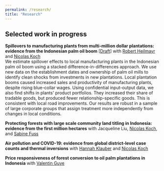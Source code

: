 ```yaml
---
permalink: /research/
title: "Research"
---
```


## Selected work in progress

**Spillovers to manufacturing plants from multi-million dollar plantations: evidence from the Indonesian palm oil boom** \[[Draft](https://smkraus.github.io/files/KHK_palm_oil_spillovers_manufacturing.pdf)\] with [Robert Heilmayr](http://conservation-econ.com/) and [Nicolas Koch](https://www.mcc-berlin.net/en/about/team/koch-nicolas.html)<br>We estimate spillover effects to local manufacturing plants in the Indonesian palm oil boom using a stacked difference-in-differences approach. We use new data on the establishment dates and ownership of palm oil mills to identify clean shocks from investments in new plantations. Local plantation booms caused increased sales and productivity of manufacturing plants, despite rising blue-collar wages. Using confidential input-output data, we also find shifts in plants' product portfolios. They increased their share of tradable goods, but produced fewer relationship-specific goods. This is consistent with local road improvements. Our results are robust in a sample of large corporate groups that assign treatment more independently from changes in local conditions.


**Protecting forests with large scale community land titling in Indonesia: evidence from the first million hectares** with Jacqueline Liu, [Nicolas Koch](https://www.mcc-berlin.net/en/about/team/koch-nicolas.html), and [Sabine Fuss](https://www.mcc-berlin.net/en/about/team/fuss-sabine.html)

**Air pollution and COVID-19: evidence from global district-level case counts and thermal inversions** with [Hannah Klauber](https://www.mcc-berlin.net/en/about/team/klauber-hannah.html) and [Nicolas Koch](https://www.mcc-berlin.net/en/about/team/koch-nicolas.html)

**Price responsiveness of forest conversion to oil palm plantations in Indonesia** with [Valentin Guye](https://www.mcc-berlin.net/en/about/team/guye-valentiin.htmlgit )
